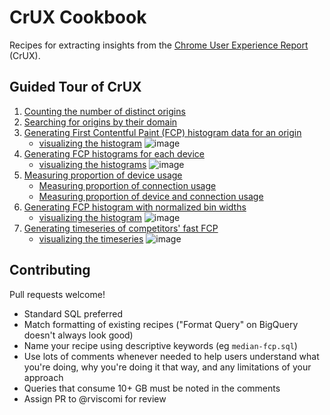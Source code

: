 # CrUX Cookbook

Recipes for extracting insights from the [Chrome User Experience Report](developers.google.com/web/tools/chrome-user-experience-report/) (CrUX).

## Guided Tour of CrUX

1. [Counting the number of distinct origins](https://bigquery.cloud.google.com/savedquery/920398604589:a3f1c0c2440f481b9cf7ddb082726f50)
2. [Searching for origins by their domain](https://bigquery.cloud.google.com/savedquery/920398604589:15e6809044844a638d24fdcfef2fd690)
3. [Generating First Contentful Paint (FCP) histogram data for an origin](https://bigquery.cloud.google.com/savedquery/920398604589:b7493f9a2d21445db152ee9fac8cbbde)
    - [visualizing the histogram](https://docs.google.com/spreadsheets/d/1oFpRt3dJJqHr6dMEotzIcS289wXDgXAuS6Qnn2hYCjE/edit?usp=sharing)
    ![image](https://user-images.githubusercontent.com/1120896/37489729-eed49ec2-286e-11e8-9ae2-6f5da4ac8af8.png)
4. [Generating FCP histograms for each device](https://bigquery.cloud.google.com/savedquery/920398604589:3ae19b10ebfa4845bb67ce14feec0b8a)
    - [visualizing the histograms](https://docs.google.com/spreadsheets/d/1oFpRt3dJJqHr6dMEotzIcS289wXDgXAuS6Qnn2hYCjE/edit#gid=1947313197)
    ![image](https://user-images.githubusercontent.com/1120896/37489766-0fe6eca0-286f-11e8-8aac-0b3109ebf7f8.png)
5. [Measuring proportion of device usage](https://bigquery.cloud.google.com/savedquery/920398604589:0d8c9393198b48d6892cc209fbc2b131)
    - [Measuring proportion of connection usage](https://bigquery.cloud.google.com/savedquery/920398604589:08a5b022fb6740aba0fc3ad818169146)
    - [Measuring proportion of device and connection usage](https://bigquery.cloud.google.com/savedquery/920398604589:da87c0f06bf8488b83735271ddbba0ef)
6. [Generating FCP histogram with normalized bin widths](https://bigquery.cloud.google.com/savedquery/920398604589:52cfec3eb5794f26833f1cb7636a764f)
    - [visualizing the histogram](https://docs.google.com/spreadsheets/d/1oFpRt3dJJqHr6dMEotzIcS289wXDgXAuS6Qnn2hYCjE/edit#gid=1214287754)
    ![image](https://user-images.githubusercontent.com/1120896/37489793-23c2cece-286f-11e8-884d-485c131c5245.png)
7. [Generating timeseries of competitors' fast FCP](https://bigquery.cloud.google.com/savedquery/920398604589:75c646a625544b6f8e76b7b017dca80c)
    - [visualizing the timeseries](https://docs.google.com/spreadsheets/d/1oFpRt3dJJqHr6dMEotzIcS289wXDgXAuS6Qnn2hYCjE/edit#gid=208026229)
    ![image](https://user-images.githubusercontent.com/1120896/37489812-341cc2a2-286f-11e8-9277-e7d136fcdf4e.png)


## Contributing

Pull requests welcome!

- Standard SQL preferred
- Match formatting of existing recipes ("Format Query" on BigQuery doesn't always look good)
- Name your recipe using descriptive keywords (eg `median-fcp.sql`)
- Use lots of comments whenever needed to help users understand what you're doing, why you're doing it that way, and any limitations of your approach
- Queries that consume 10+ GB must be noted in the comments
- Assign PR to @rviscomi for review
